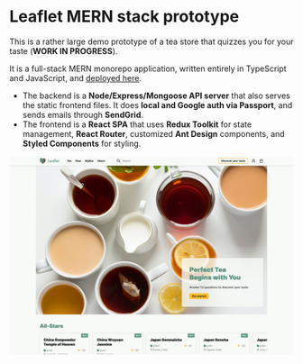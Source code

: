 # Leaflet MERN stack prototype

This is a rather large demo prototype of a tea store that quizzes you for your taste (**WORK IN PROGRESS**).

It is a full-stack MERN monorepo application, written entirely in TypeScript and JavaScript, and [deployed here](https://sweetleaf.vercel.app).

-   The backend is a **Node/Express/Mongoose API server** that also serves the static frontend files. It does **local and Google auth via Passport**, and sends emails through **SendGrid**.
-   The frontend is a **React SPA** that uses **Redux Toolkit** for state management, **React Router**, customized **Ant Design** components, and **Styled Components** for styling.

![screenshot](screenshot.jpg)
